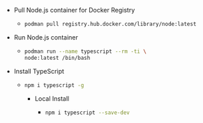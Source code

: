 - Pull Node.js container for Docker Registry
	- ```bash
	  podman pull registry.hub.docker.com/library/node:latest
	  ```
- Run Node.js container
	- ``` bash
	  podman run --name typescript --rm -ti \
	  node:latest /bin/bash
	  ```
- Install TypeScript
	- ``` bash
	  npm i typescript -g
	  ```
		- Local Install
			- ```bash
			  npm i typescript --save-dev
			  ```